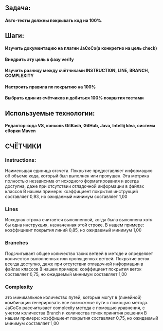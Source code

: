 ## Задача:
#### Авто-тесты должны покрывать код на 100%.
## Шаги:
#### Изучить документацию на плагин JaCoCo(а конкретно на цель check)
#### Внедрить эту цель в фазу verify
#### Изучить разницу между счётчиками INSTRUCTION, LINE, BRANCH, COMPLEXITY 
#### Настроить правила по покрытию на 100% 
#### Выбрать один из счётчиков и добиться 100% покрытия тестами

## Используемые технологии:
#### Редактор кода VS, консоль GitBash, GitHub, Java, Intellij Idea, система сборки Maven

## СЧЁТЧИКИ

### Instructions:
 Наименьшая единица отсчета.  Покрытие предоставляет информацию об объеме кода, который был выполнен или пропущен. Эта метрика полностью независима от исходного форматирования и всегда доступна, даже при отсутствии отладочной информации в файлах классов
В нашем примере: коэффициент покрытия инструкций составляет 0,93, но ожидаемый минимум составляет 1,00
### Lines 
Исходная строка считается выполненной, когда была выполнена хотя бы одна инструкция, назначенная этой строке. 
В нашем примере: коэффициент покрытия линий 0,85, но ожидаемый минимум 1,00 
### Branches 
Подсчитывает общее количество таких ветвей в методе и определяет количество выполненных или пропущенных ветвей. Покрытие веток всегда доступно, даже при отсутствии отладочной информации в файлах классов 
В нашем примере: коэффициент покрытия веток составляет 0,75, но ожидаемый минимум составляет 1,00
### Complexity 
это минимальное количество путей, которые могут в (линейной) комбинации генерировать все возможные пути с помощью метода.  JaCoCo рассчитывает complexity метода с помощью уравнения, с учетом  количества Branch и количества точек принятия решения
В нашем примере: коэффициент покрытия  составляет 0,75, но ожидаемый минимум составляет 1,00
